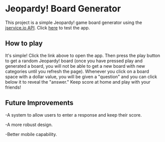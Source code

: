# Jeopardy! Board Generator

This project is a simple Jeopardy! game board generator using the [jservice.io API](https://jservice.io). Click [here](https://tylerdojcak.github.io/Jeopardy/) to test the app.

## How to play

It's simple! Click the link above to open the app. Then press the play button to get a random Jeopardy! board (once you have pressed play and generated a board, you will not be able to get a new board with new categories until you refresh the page). Whenever you click on a board space with a dollar value, you will be given a "question" and you can click below it to reveal the "answer." Keep score at home and play with your friends! 

## Future Improvements

-A system to allow users to enter a response and keep their score.

-A more robust design.

-Better mobile capability.